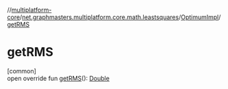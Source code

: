 //[multiplatform-core](../../../index.md)/[net.graphmasters.multiplatform.core.math.leastsquares](../index.md)/[OptimumImpl](index.md)/[getRMS](get-r-m-s.md)

# getRMS

[common]\
open override fun [getRMS](get-r-m-s.md)(): [Double](https://kotlinlang.org/api/latest/jvm/stdlib/kotlin/-double/index.html)
